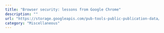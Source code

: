 ```yaml
---
title: "Browser security: lessons from Google Chrome"
description: ""
url: "https://storage.googleapis.com/pub-tools-public-publication-data/pdf/35779.pdf"
category: "Miscellaneous"
---
```

